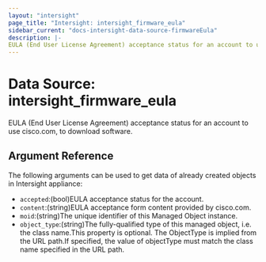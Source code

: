 ```yaml
---
layout: "intersight"
page_title: "Intersight: intersight_firmware_eula"
sidebar_current: "docs-intersight-data-source-firmwareEula"
description: |-
EULA (End User License Agreement) acceptance status for an account to use cisco.com, to download software.
---
```


# Data Source: intersight_firmware_eula
EULA (End User License Agreement) acceptance status for an account to use cisco.com, to download software.
## Argument Reference
The following arguments can be used to get data of already created objects in Intersight appliance:
* `accepted`:(bool)EULA acceptance status for the account.
* `content`:(string)EULA acceptance form content provided by cisco.com.
* `moid`:(string)The unique identifier of this Managed Object instance.
* `object_type`:(string)The fully-qualified type of this managed object, i.e. the class name.This property is optional. The ObjectType is implied from the URL path.If specified, the value of objectType must match the class name specified in the URL path.
